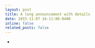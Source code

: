 ```yaml
---
layout: post
title: A long announcement with details
date: 2015-11-07 16:11:00-0400
inline: false
related_posts: false
---
```

-